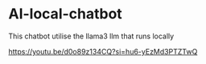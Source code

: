 # AI-local-chatbot

This chatbot utilise the llama3 llm that runs locally

https://youtu.be/d0o89z134CQ?si=hu6-yEzMd3PTZTwQ
